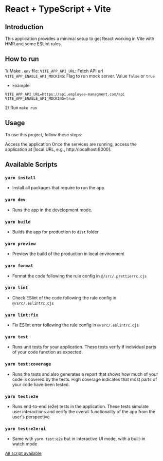 # React + TypeScript + Vite

## Introduction

This application provides a minimal setup to get React working in Vite with HMR and some ESLint rules.


## How to run 

1/ Make `.env` file:
`VITE_APP_API_URL`: Fetch API url
`VITE_APP_ENABLE_API_MOCKING`: Flag to run mock server. Value `false` or `true`

- Example:
```code
VITE_APP_API_URL=https://api.employee-managment.com/api  
VITE_APP_ENABLE_API_MOCKING=true 
```

2/ Run `make run`

## Usage

To use this project, follow these steps:

Access the application
Once the services are running, access the application at [local URL, e.g., http://localhost:8000].

## Available Scripts

### `yarn install`

- Install all packages that require to run the app.

### `yarn dev`

- Runs the app in the development mode.

### `yarn build`

- Builds the app for production to `dist` folder

### `yarn preview`

- Preview the build of the production in local environment

### `yarn format`

- Format the code following the rule config in `@/src/.prettierrc.cjs`

### `yarn lint`

- Check ESlint of the code following the rule config in `@/src/.eslintrc.cjs`

### `yarn lint:fix`

- Fix ESlint error following the rule config in `@/src/.eslintrc.cjs`

### `yarn test`

- Runs unit tests for your application. These tests verify if individual parts of your code function as expected.

### `yarn test:coverage`

- Runs the tests and also generates a report that shows how much of your code is covered by the tests. High coverage indicates that most parts of your code have been tested.

### `yarn test:e2e`

- Runs end-to-end (e2e) tests in the application. These tests simulate user interactions and verify the overall functionality of the app from the user's perspective

### `yarn test:e2e:ui`

- Same with `yarn test:e2e` but in interactive UI mode, with a built-in watch mode

[All script available](../package.json)